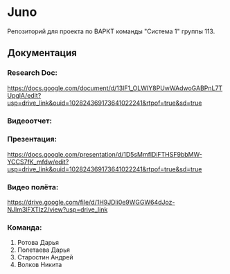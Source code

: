 # Juno
Репозиторий для проекта по ВАРКТ команды "Система 1" группы 113.

## Документация

### Research Doc:
https://docs.google.com/document/d/13lF1_OLWIY8PUwWAdwoGABPnL7TUpglA/edit?usp=drive_link&ouid=102824369173641022241&rtpof=true&sd=true
### Видеоотчет:

### Презентация:
https://docs.google.com/presentation/d/1D5sMmflDiFTHSF9bbMW-YCCS7fK_mfdw/edit?usp=drive_link&ouid=102824369173641022241&rtpof=true&sd=true
### Видео полёта:
https://drive.google.com/file/d/1H9JDli0e9WGGW64dJoz-NJlm3lFXTIz2/view?usp=drive_link

### Команда:
1. Ротова Дарья
2. Полетаева Дарья
3. Старостин Андрей
4. Волков Никита
